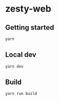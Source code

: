 # zesty-web

## Getting started

```sh
yarn
```

## Local dev

```sh
yarn dev
```

## Build

```sh
yarn run build
```
